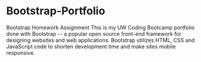 # Bootstrap-Portfolio

Bootstrap Homework Assignment
This is my UW Coding Bootcamp portfolio done with Bootstrap -- a popular open source front-end framework for designing websites and web applications. Bootstrap utilizes HTML, CSS and JavaScript code to shorten development time and make sites mobile responsive.
